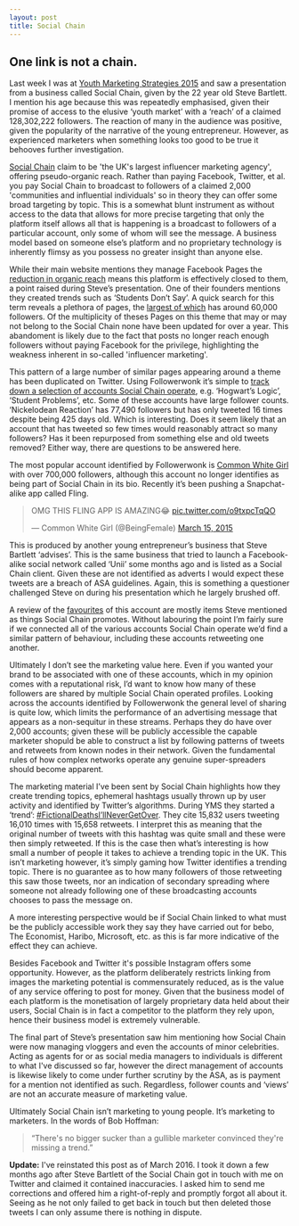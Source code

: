 ```yaml
---
layout: post
title: Social Chain
---
```


## One link is not a chain.

Last week I was at [Youth Marketing Strategies 2015](http://www.voxburner.com/events/yms15/home) and saw a presentation from a business called Social Chain, given by the 22 year old Steve Bartlett. I mention his age because this was repeatedly emphasised, given their promise of access to the elusive ‘youth market’ with a ‘reach’ of a claimed 128,302,222 followers. The reaction of many in the audience was positive, given the popularity of the narrative of the young entrepreneur. However, as experienced marketers when something looks too good to be true it behooves further investigation.

[Social Chain](http://www.donotlink.com/socialchain.co) claim to be 'the UK's largest influencer marketing agency', offering pseudo-organic reach. Rather than paying Facebook, Twitter, et al. you pay Social Chain to broadcast to followers of a claimed 2,000 'communities and influential individuals' so in theory they can offer some broad targeting by topic. This is a somewhat blunt instrument as without access to the data that allows for more precise targeting that only the platform itself allows all that is happening is a broadcast to followers of a particular account, only some of whom will see the message. A business model based on someone else’s platform and no proprietary technology is inherently flimsy as you possess no greater insight than anyone else.

While their main website mentions they manage Facebook Pages the [reduction in organic reach](https://www.facebook.com/business/news/Organic-Reach-on-Facebook) means this platform is effectively closed to them, a point raised during Steve’s presentation. One of their founders mentions they created trends such as ‘Students Don’t Say’. A quick search for this term reveals a plethora of pages, the [largest of which](https://www.facebook.com/pages/Things-Uni-Students-Dont-Say/343284202460422?sk=likes) has around 60,000 followers. Of the multiplicity of theses Pages on this theme that may or may not belong to the Social Chain none have been updated for over a year. This abandoment is likely due to the fact that posts no longer reach enough followers without paying Facebook for the privilege, highlighting the weakness inherent in so-called 'influencer marketing'.

This pattern of a large number of similar pages appearing around a theme has been duplicated on Twitter. Using Followerwonk it’s simple to [track down a selection of accounts Social Chain operate](https://followerwonk.com/bio/?q=TheSocialChain&q_type=all&s=fl), e.g. ‘Hogwart’s Logic’, ‘Student Problems’, etc. Some of these accounts have large follower counts. ‘Nickelodean Reaction’ has 77,490 followers but has only tweeted 16 times despite being 425 days old. Which is interesting. Does it seem likely that an account that has tweeted so few times would reasonably attract so many followers? Has it been repurposed from something else and old tweets removed? Either way, there are questions to be answered here.

The most popular account identified by Followerwonk is [Common White Girl](https://twitter.com/BeingFemaIe) with over 700,000 followers, although this account no longer identifies as being part of Social Chain in its bio. Recently it’s been pushing a Snapchat-alike app called Fling. 

<blockquote class="twitter-tweet" lang="en"><p>OMG THIS FLING APP IS AMAZING😂 <a href="http://t.co/o9txpcTqQO">pic.twitter.com/o9txpcTqQO</a></p>&mdash; Common White Girl (@BeingFemaIe) <a href="https://twitter.com/BeingFemaIe/status/577216967775379456">March 15, 2015</a></blockquote> <script async src="//platform.twitter.com/widgets.js" charset="utf-8"></script>

This is produced by another young entrepreneur’s business that Steve Bartlett ‘advises’. This is the same business that tried to launch a Facebook-alike social network called ‘Unii’ some months ago and is listed as a Social Chain client. Given these are not identified as adverts I would expect these tweets are a breach of ASA guidelines. Again, this is something a questioner challenged Steve on during his presentation which he largely brushed off. 

A review of the [favourites](https://twitter.com/BeingFemaIe/favorites) of this account are mostly items Steve mentioned as things Social Chain promotes. Without labouring the point I’m fairly sure if we connected all of the various accounts Social Chain operate we’d find a similar pattern of behaviour, including these accounts retweeting one another.

Ultimately I don’t see the marketing value here. Even if you wanted your brand to be associated with one of these accounts, which in my opinion comes with a reputational risk, I’d want to know how many of these followers are shared by multiple Social Chain operated profiles. Looking across the accounts identified by Followerwonk the general level of sharing is quite low, which limits the performance of an advertising message that appears as a non-sequitur in these streams. Perhaps they do have over 2,000 accounts; given these will be publicly accessible the capable marketer shopuld be able to construct a list by following patterns of tweets and retweets from known nodes in their network. Given the fundamental rules of how complex networks operate any genuine super-spreaders should become apparent.

The marketing material I’ve been sent by Social Chain highlights how they create trending topics, ephemeral hashtags usually thrown up by user activity and identified by Twitter’s algorithms. During YMS they started a ‘trend’: [#FictionalDeathsI’llNeverGetOver](https://twitter.com/search?q=%23FictionalDeathsI’llNeverGetOver&src=typd). They cite 15,832 users tweeting 16,010 times with 15,658 retweets. I interpret this as meaning that the original number of tweets with this hashtag was quite small and these were then simply retweeted. If this is the case then what’s interesting is how small a number of people it takes to achieve a trending topic in the UK. This isn’t marketing however, it’s simply gaming how Twitter identifies a trending topic. There is no guarantee as to how many followers of those retweeting this saw those tweets, nor an indication of secondary spreading where someone not already following one of these broadcasting accounts chooses to pass the message on.

A more interesting perspective would be if Social Chain linked to what must be the publicly accessible work they say they have carried out for bebo, The Economist, Haribo, Microsoft, etc. as this is far more indicative of the effect they can achieve.

Besides Facebook and Twitter it's possible Instagram offers some opportunity. However, as the platform deliberately restricts linking from images the marketing potential is commensurately reduced, as is the value of any service offering to post for money. Given that the business model of each platform is the monetisation of largely proprietary data held about their users, Social Chain is in fact a competitor to the platform they rely upon, hence their business model is extremely vulnerable.

The final part of Steve’s presentation saw him mentioning how Social Chain were now managing vloggers and even the accounts of minor celebrities. Acting as agents for or as social media managers to individuals is different to what I've discussed so far, however the direct management of accounts is likewise likely to come under further scrutiny by the ASA, as is payment for a mention not identified as such. Regardless, follower counts and ‘views’ are not an accurate measure of marketing value. 

Ultimately Social Chain isn’t marketing to young people. It’s marketing to marketers. In the words of Bob Hoffman:

> “There's no bigger sucker than a gullible marketer convinced they're missing a trend.”

__Update:__ I've reinstated this post as of March 2016. I took it down a few months ago after Steve Bartlett of the Social Chain got in touch with me on Twitter and claimed it contained inaccuracies. I asked him to send me corrections and offered him a right-of-reply and promptly forgot all about it. Seeing as he not only failed to get back in touch but then deleted those tweets I can only assume there is nothing in dispute.